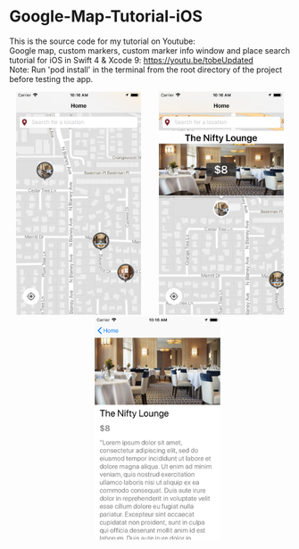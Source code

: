 # Google-Map-Tutorial-iOS

This is the source code for my tutorial on Youtube:<br>
Google map, custom markers, custom marker info window and place search tutorial for iOS in Swift 4 & Xcode 9:   https://youtu.be/tobeUpdated  <br>
Note: Run 'pod install' in the terminal from the root directory of the project before testing the app.

<p align="center">
<img height="400" src="https://github.com/Akhilendra/Google-Map-Tutorial-iOS/blob/master/Simulator%20Screen%20Shot%20-%20iPhone%206%20-%202017-12-17%20at%2010.16.45.png" />
&nbsp&nbsp&nbsp&nbsp&nbsp&nbsp
  
<img height="400" src="https://github.com/Akhilendra/Google-Map-Tutorial-iOS/blob/master/Simulator%20Screen%20Shot%20-%20iPhone%206%20-%202017-12-17%20at%2010.16.34.png" />
&nbsp&nbsp&nbsp&nbsp&nbsp&nbsp
  
<img height="400" src="https://github.com/Akhilendra/Google-Map-Tutorial-iOS/blob/master/Simulator%20Screen%20Shot%20-%20iPhone%206%20-%202017-12-17%20at%2010.16.28.png" />
</p>
